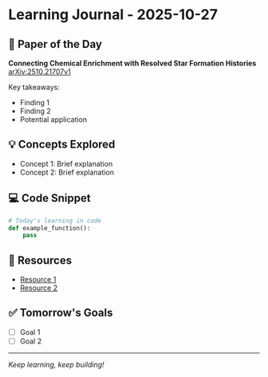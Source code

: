 # Learning Journal - 2025-10-27


## 📄 Paper of the Day
**Connecting Chemical Enrichment with Resolved Star Formation Histories**  
[arXiv:2510.21707v1](http://arxiv.org/abs/2510.21707v1)

Key takeaways:
- Finding 1
- Finding 2
- Potential application



## 💡 Concepts Explored
- Concept 1: Brief explanation
- Concept 2: Brief explanation

## 💻 Code Snippet
```python
# Today's learning in code
def example_function():
    pass
```

## 🔗 Resources
- [Resource 1](#)
- [Resource 2](#)

## ✅ Tomorrow's Goals
- [ ] Goal 1
- [ ] Goal 2

---
*Keep learning, keep building!*
